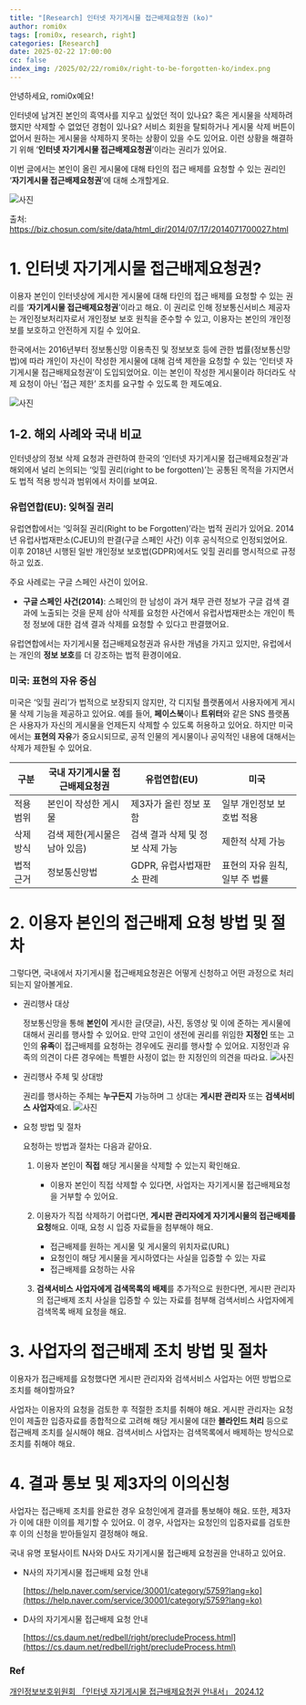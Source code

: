 ```yaml
---
title: "[Research] 인터넷 자기게시물 접근배제요청권 (ko)"
author: romi0x
tags: [romi0x, research, right]
categories: [Research]
date: 2025-02-22 17:00:00
cc: false
index_img: /2025/02/22/romi0x/right-to-be-forgotten-ko/index.png
---
```


안녕하세요, romi0x예요!

인터넷에 남겨진 본인의 흑역사를 지우고 싶었던 적이 있나요? 혹은 게시물을 삭제하려 했지만 삭제할 수 없었던 경험이 있나요? 서비스 회원을 탈퇴하거나 게시물 삭제 버튼이 없어서 원하는 게시물을 삭제하지 못하는 상황이 있을 수도 있어요. 이런 상황을 해결하기 위해 ‘**인터넷 자기게시물 접근배제요청권**’이라는 권리가 있어요.

이번 글에서는 본인이 올린 게시물에 대해 타인의 접근 배제를 요청할 수 있는 권리인 ‘**자기게시물 접근배제요청권**’에 대해 소개할게요.

![사진](right-to-be-forgotten-ko/image.png)

출처: https://biz.chosun.com/site/data/html_dir/2014/07/17/2014071700027.html

# **1. 인터넷 자기게시물 접근배제요청권?**

이용자 본인이 인터넷상에 게시한 게시물에 대해 타인의 접근 배제를 요청할 수 있는 권리를 ‘**자기게시물 접근배제요청권**’이라고 해요. 이 권리로 인해 정보통신서비스 제공자는 개인정보처리자로서 개인정보 보호 원칙을 준수할 수 있고, 이용자는 본인의 개인정보를 보호하고 안전하게 지킬 수 있어요.

한국에서는 2016년부터 정보통신망 이용촉진 및 정보보호 등에 관한 법률(정보통신망법)에 따라 개인이 자신이 작성한 게시물에 대해 검색 제한을 요청할 수 있는 ‘인터넷 자기게시물 접근배제요청권’이 도입되었어요. 이는 본인이 작성한 게시물이라 하더라도 삭제 요청이 아닌 ‘접근 제한’ 조치를 요구할 수 있도록 한 제도예요.

![사진](right-to-be-forgotten-ko/image1.png)

## 1-2. 해외 사례와 국내 비교

인터넷상의 정보 삭제 요청과 관련하여 한국의 ‘인터넷 자기게시물 접근배제요청권’과 해외에서 널리 논의되는 ‘잊힐 권리(right to be forgotten)’는 공통된 목적을 가지면서도 법적 적용 방식과 범위에서 차이를 보여요.

### **유럽연합(EU): 잊혀질 권리**

유럽연합에서는 ‘잊혀질 권리(Right to be Forgotten)’라는 법적 권리가 있어요. 2014년 유럽사법재판소(CJEU)의 판결(구글 스페인 사건) 이후 공식적으로 인정되었어요. 이후 2018년 시행된 일반 개인정보 보호법(GDPR)에서도 잊힐 권리를 명시적으로 규정하고 있죠.

주요 사례로는 구글 스페인 사건이 있어요.

- **구글 스페인 사건(2014)**: 스페인의 한 남성이 과거 채무 관련 정보가 구글 검색 결과에 노출되는 것을 문제 삼아 삭제를 요청한 사건에서 유럽사법재판소는 개인이 특정 정보에 대한 검색 결과 삭제를 요청할 수 있다고 판결했어요.

유럽연합에서는 자기게시물 접근배제요청권과 유사한 개념을 가지고 있지만, 유럽에서는 개인의 **정보 보호**를 더 강조하는 법적 환경이에요.

### **미국: 표현의 자유 중심**

미국은 ‘잊힐 권리’가 법적으로 보장되지 않지만, 각 디지털 플랫폼에서 사용자에게 게시물 삭제 기능을 제공하고 있어요. 예를 들어, **페이스북**이나 **트위터**와 같은 SNS 플랫폼은 사용자가 자신의 게시물을 언제든지 삭제할 수 있도록 허용하고 있어요. 하지만 미국에서는 **표현의 자유**가 중요시되므로, 공적 인물의 게시물이나 공익적인 내용에 대해서는 삭제가 제한될 수 있어요.


| 구분 | 국내 자기게시물 접근배제요청권 | 유럽연합(EU) | 미국 |
| --- | --- | --- | --- |
| 적용 범위 | 본인이 작성한 게시물 | 제3자가 올린 정보 포함 | 일부 개인정보 보호법 적용 |
| 삭제 방식 | 검색 제한(게시물은 남아 있음) | 검색 결과 삭제 및 정보 삭제 가능 | 제한적 삭제 가능 |
| 법적 근거 | 정보통신망법 | GDPR, 유럽사법재판소 판례 | 표현의 자유 원칙, 일부 주 법률 |

# 2. 이용자 본인의 접근배제 요청 방법 및 절차

그렇다면, 국내에서 자기게시물 접근배제요청권은 어떻게 신청하고 어떤 과정으로 처리되는지 알아볼게요.

- 권리행사 대상

  정보통신망을 통해 **본인이** 게시한 글(댓글), 사진, 동영상 및 이에 준하는 게시물에 대해서 권리를 행사할 수 있어요. 만약 고인이 생전에 권리를 위임한 **지정인** 또는 고인의 **유족**이 접근배제를 요청하는 경우에도 권리를 행사할 수 있어요. 지정인과 유족의 의견이 다른 경우에는 특별한 사정이 없는 한 지정인의 의견을 따라요.
![사진](right-to-be-forgotten-ko/image2.png)

- 권리행사 주체 및 상대방

  권리를 행사하는 주체는 **누구든지** 가능하며 그 상대는 **게시판 관리자** 또는 **검색서비스 사업자**예요.
![사진](right-to-be-forgotten-ko/image3.png)

- 요청 방법 및 절차

  요청하는 방법과 절차는 다음과 같아요.

    1. 이용자 본인이 **직접** 해당 게시물을 삭제할 수 있는지 확인해요.
        - 이용자 본인이 직접 삭제할 수 있다면, 사업자는 자기게시물 접근배제요청을 거부할 수 있어요.
    2. 이용자가 직접 삭제하기 어렵다면, **게시판 관리자에게 자기게시물의 접근배제를 요청**해요.
       이때, 요청 시 입증 자료들을 첨부해야 해요.

       - 접근배제를 원하는 게시물 및 게시물의 위치자료(URL)
       - 요청인이 해당 게시물을 게시하였다는 사실을 입증할 수 있는 자료 
       - 접근배제를 요청하는 사유

    3. **검색서비스 사업자에게 검색목록의 배제**를 추가적으로 원한다면, 게시판 관리자의 접근배제 조치 사실을 입증할 수 있는 자료를 첨부해 검색서비스 사업자에게 검색목록 배제 요청을 해요.

# 3. 사업자의 접근배제 조치 방법 및 절차

이용자가 접근배제를 요청했다면 게시판 관리자와 검색서비스 사업자는 어떤 방법으로 조치를 해야할까요?

사업자는 이용자의 요청을 검토한 후 적절한 조치를 취해야 해요. 게시판 관리자는 요청인이 제출한 입증자료를 종합적으로 고려해 해당 게시물에 대한 **블라인드 처리** 등으로 접근배제 조치를 실시해야 해요. 검색서비스 사업자는 검색목록에서 배제하는 방식으로 조치를 취해야 해요.

# 4. 결과 통보 및 제3자의 이의신청

사업자는 접근배제 조치를 완료한 경우 요청인에게 결과를 통보해야 해요. 또한, 제3자가 이에 대한 이의를 제기할 수 있어요. 이 경우, 사업자는 요청인의 입증자료를 검토한 후 이의 신청을 받아들일지 결정해야 해요.

국내 유명 포털사이트 N사와 D사도 자기게시물 접근배제 요청권을 안내하고 있어요.

- N사의 자기게시물 접근배제 요청 안내

  [https://help.naver.com/service/30001/category/5759?lang=ko](https://help.naver.com/service/30001/category/5759?lang=ko)

- D사의 자기게시물 접근배제 요청 안내

  [https://cs.daum.net/redbell/right/precludeProcess.html](https://cs.daum.net/redbell/right/precludeProcess.html)


### Ref

[개인정보보호위원회 「인터넷 자기게시물 접근배제요청권 안내서」 2024.12](https://www.pipc.go.kr/np/cop/bbs/selectBoardArticle.do?bbsId=BS217&mCode=D010030000&nttId=10895#LINK)